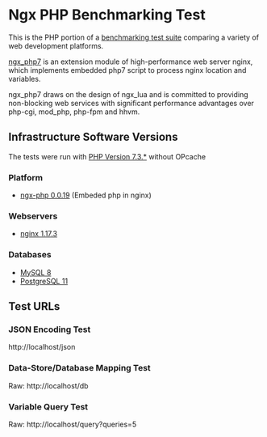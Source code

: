 # Ngx PHP Benchmarking Test

This is the PHP portion of a [benchmarking test suite](../) comparing a variety of web development platforms.

[ngx_php7](https://github.com/rryqszq4/ngx_php7) is an extension module of high-performance web server nginx, which implements embedded php7 script to process nginx location and variables.

ngx_php7 draws on the design of ngx_lua and is committed to providing non-blocking web services with significant performance advantages over php-cgi, mod_php, php-fpm and hhvm.



## Infrastructure Software Versions
The tests were run with [PHP Version 7.3.*](https://www.php.net/) without OPcache

### Platform

* [ngx-php 0.0.19](https://github.com/rryqszq4/ngx_php7) (Embeded php in nginx)

### Webservers

* [nginx 1.17.3](https://nginx.org/)


### Databases

* [MySQL 8](https://dev.mysql.com/)
* [PostgreSQL 11](https://www.postgresql.org/)


## Test URLs
### JSON Encoding Test

http://localhost/json

### Data-Store/Database Mapping Test

Raw:
http://localhost/db

### Variable Query Test

Raw:
http://localhost/query?queries=5
